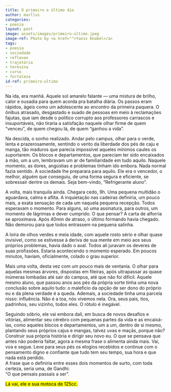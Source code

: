 ```yaml
---
title: O primeiro e último dia
author: marllus
categories:
- poesia
layout: post
image: assets/images/primeiro-ultimo.jpeg
image-ref: Photo by <a href="">Yaniv Knobel</a>
tags:
- poesia
- sociedade
- reflexao
- trajetória
- teresina
- curso
- fortaleza
id-ref: primeiro-ultimo
---
```


Na ida, era manhã. Aquele sol amarelo falante — uma mistura de brilho, 
calor e ousadia para quem acorda pra batalha diária. Os passos eram 
rápidos, ágeis como um adolescente ao encontro da primeira paquera. O 
ônibus atrasado, desgastado e suado de pessoas em meio à reclamações 
fajutas, que iam desde o político corrupto aos professores carrascos e 
insuportáveis, não tiraria a satisfação naquele olhar firme de quem 
“venceu”, de quem chegou lá, de quem “ganhou a vida”.

Na descida, o sonho realizado. Andar pelo campus, olhar para o verde, 
lenta e prazerosamente, sentindo o vento da liberdade dos pés de caju e 
manga, tão maduros que parecia impossível aqueles mínimos caules os 
suportarem. Os blocos e departamentos, que pareciam ter sido encaixados à
 mão, um a um, lembravam um ar de familiaridade em tudo aquilo. Naquele 
momento, as dores, angústias e problemas tinham ido embora. Nada normal 
fazia sentido. A sociedade lhe preparara para aquilo. Ele era o 
vencedor, o melhor, alguém que conseguiu, de uma forma segura e 
eficiente, se sobressair dentre os demais. Seja bem-vindo, “Refrigerante
 aluno”.

A volta, mais tranquila ainda. Chegara cedo, 9h. Uma pequena multidão o 
aguardava, calma e aflita. A inquietação nas cadeiras definiria, um 
pouco mais, a exata sensação de cada um naquela pequena recepção. Todos 
esperavam o momento. Para alguns, só uma assinatura, para outros, um 
momento de lágrimas e dever cumprido. O que pensar? A carta de alforria 
se aproximava. Após 40min de atraso, o último formando havia chegado. 
Não demorou para que todos entrassem na pequena salinha.

A loira de olhos verdes e meia idade, com aquele rosto sério e olhar 
quase invisível, como se estivesse à deriva de sua mente em meio aos 
seus próprios problemas, havia dado o aval. Todos ali juravam os deveres
 de suas profissões. Estaria acontecendo o momento esperado. Em poucos 
minutos, haviam, oficialmente, colado o grau superior.

Mais uma volta, desta vez com um pouco mais de ventania. O olhar para 
aquelas mesmas árvores, dispostas em fileiras, após ultrapassar as quase
 inúmeras lombadas até sair do campus, até que não foi difícil. Aquele 
mesmo aluno, que passou anos aos pés da própria sorte tinha uma nova 
conclusão sobre aquilo tudo: o malefício da opção de ser dono do próprio
 eu e da plena verdade é a queda. Ademais, a sociedade tinha uma parcela
 nisso: influência. Não é a toa, nós vivemos nela. Ora, seus pais, tios,
 padrinhos, seu vizinho, todos eles. O rótulo é inegável.

Seguindo sóbrio, ele vai embora dali, em busca de novos desafios e vitórias, 
alimentar seu cérebro com pequenas partes da vida e as encaixá-las, como
 aqueles blocos e departamentos, um a um, dentro de si mesmo, plantando 
seus próprios cajus e mangas, talvez uvas e maçãs, porque não? Construir
 sua própria história e dirigir seu novo eu. O que se pensava que antes 
não poderia faltar, agora a mesma frase o alimenta ainda mais. Vai, voa e
 segue. Leve para seus pés os elogios recebidos e continue com o 
pensamento digno e confiante que tudo tem seu tempo, sua hora e que nada
 está perdido.  
A frase que o definiria entre esses dois momentos de surto, com toda certeza, seria uma, de Gandhi:  
“O que pensais passais a ser”.

<mark>Lá vai, ele e sua motoca de 125cc.</mark>
